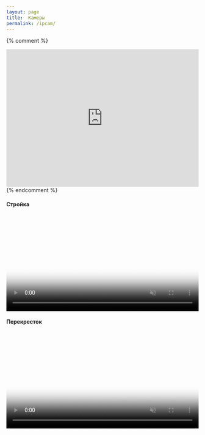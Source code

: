 ```yaml
---
layout: page
title:  Камеры
permalink: /ipcam/
---
```

<style>
    video[data-src] {
        width: 100%;
    }
</style>

{% comment %}
<iframe width="100%" height="360px" allowfullscreen="allowfullscreen" src="https://live-tv.od.ua/ipcam/mariin/" allowtransparency="" frameborder="0" hspace="0" vspace="0" marginheight="0" marginwidth="0" scrolling="no" style="padding: 0px; margin: 0px; border: 0px;"></iframe>
{% endcomment %}

<script src="https://cdn.jsdelivr.net/npm/hls.js@latest"></script>

<h4>Стройка</h4>
<video muted id="building" data-src="https://cdn1.live-tv.od.ua:8083/mariin/mariin/playlist.m3u8" poster="{{ 'img/static.gif' | relative_url }}"></video>

<h4>Перекресток</h4>
<video muted id="video1" data-src="https://frn.rtsp.me/8nv2RQBhaE2DdY-VE5HJyA/1611330503/hls/qWesKHiX.m3u8" poster="{{ 'img/static.gif' | relative_url }}"></video>

<script>
function doIt(video) {
  var videoSrc = video.dataset.src;
  if (Hls.isSupported()) {
    var hls = new Hls();
    hls.loadSource(videoSrc);
    hls.attachMedia(video);
    hls.on(Hls.Events.MANIFEST_PARSED, function() {
      video.play();
    });
  } else if (video.canPlayType('application/vnd.apple.mpegurl')) {
    video.src = videoSrc;
    video.addEventListener('loadedmetadata', function() {
      video.play();
    });
  }
}

Array.from(document.querySelectorAll('video[data-src]')).map(doIt);
</script>
